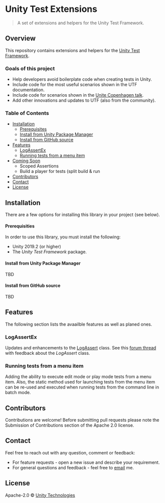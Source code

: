 
#  Unity Test Extensions
> A set of extensions and helpers for the Unity Test Framework.

## Overview
This repository contains extensions and helpers for the [Unity Test Framework](https://docs.unity3d.com/Packages/com.unity.test-framework@1.1/manual/index.html).

### Goals of this project
* Help developers avoid boilerplate code when creating tests in Unity.
* Include code for the most useful scenarios shown in the UTF documentation.
* Include code for scenarios shown in the [Unite Copenhagen talk](https://www.youtube.com/watch?v=wTiF2D0_vKA).
* Add other innovations and updates to UTF (also from the community).

### Table of Contents
* [Installation](#installation)
	* [Prerequisites](#prerequisities)
    * [Install from Unity Package Manager](#Install-from-unity-package-manager)
    * [Install from GitHub source](#install-from-github-source)
* [Features](#features)
	* [LogAssertEx](#logassertex)
	* [Running tests from a menu item](#running-tests-from-a-menu-item)
* [Coming Soon](#coming-soon)
	* Scoped Assertions
	* Build a player for tests (split build & run
* [Contributors](#contributors)
* [Contact](#contact)
* [License](#license)

## Installation

There are a few options for installing this library in your project (see below).

#### Prerequisities

In order to use this library, you must install the following:

 - Unity 2019.2 (or higher)
 - The *Unity Test Framework* package.

#### Install from Unity Package Manager
TBD

#### Install from GitHub source
TBD

## Features
The following section lists the avaailble features as well as planed ones.

### LogAssertEx
Updates and enhancements to the [LogAssert](https://docs.unity3d.com/Packages/com.unity.test-framework@1.1/manual/reference-custom-assertion.html#logassert) class.
See this [forum thread](https://forum.unity.com/threads/feedback-for-logassert-class.530539/) with feedback about the *LogAssert* class.

### Running tests from a menu item
Adding the ability to execute edit mode or play mode tests from a menu item.
Also, the static method used for launching tests from the menu item can be re-used and executed when running tests from the command line in batch mode.

## Contributors
Contributions are welcome! Before submitting pull requests please note the Submission of Contributions section of the Apache 2.0 license.

## Contact
Feel free to reach out with any question, comment or feedback:

 - For feature requests - open a new issue and describe your requirement.
 - For general questions and feedback - feel free to [email](mailto:liortal53@gmail.com) me.

## License

Apache-2.0 © [Unity Technologies](http://www.unity3d.com)
